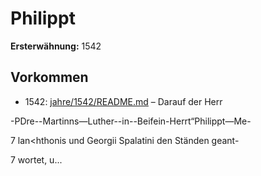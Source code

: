 # Philippt

**Ersterwähnung:** 1542

## Vorkommen
- 1542: [jahre/1542/README.md](../jahre/1542/README.md) – Darauf der Herr

-PDre--Martinns—Luther--in--Beifein-Herrt“Philippt—Me-

7 lan<hthonis und Georgii Spalatini den Ständen geant-

7 wortet, u...
